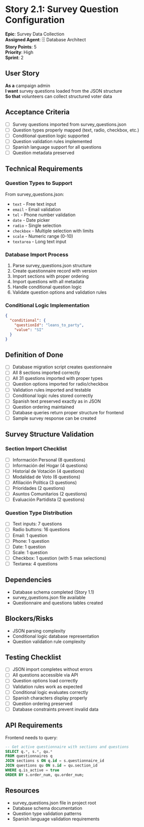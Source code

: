 # Story 2.1: Survey Question Configuration

**Epic**: Survey Data Collection  
**Assigned Agent**: 🗄️ Database Architect  
**Story Points**: 5  
**Priority**: High  
**Sprint**: 2

## User Story
**As a** campaign admin  
**I want** survey questions loaded from the JSON structure  
**So that** volunteers can collect structured voter data  

## Acceptance Criteria
- [ ] Survey questions imported from survey_questions.json
- [ ] Question types properly mapped (text, radio, checkbox, etc.)
- [ ] Conditional question logic supported
- [ ] Question validation rules implemented
- [ ] Spanish language support for all questions
- [ ] Question metadata preserved

## Technical Requirements
### Question Types to Support
From survey_questions.json:
- `text` - Free text input
- `email` - Email validation
- `tel` - Phone number validation  
- `date` - Date picker
- `radio` - Single selection
- `checkbox` - Multiple selection with limits
- `scale` - Numeric range (0-10)
- `textarea` - Long text input

### Database Import Process
1. Parse survey_questions.json structure
2. Create questionnaire record with version
3. Import sections with proper ordering
4. Import questions with all metadata
5. Handle conditional question logic
6. Validate question options and validation rules

### Conditional Logic Implementation
```json
{
  "conditional": {
    "questionId": "leans_to_party",
    "value": "SI"
  }
}
```

## Definition of Done
- [ ] Database migration script creates questionnaire
- [ ] All 8 sections imported correctly
- [ ] All 31 questions imported with proper types
- [ ] Question options imported for radio/checkbox
- [ ] Validation rules imported and testable
- [ ] Conditional logic rules stored correctly
- [ ] Spanish text preserved exactly as in JSON
- [ ] Question ordering maintained
- [ ] Database queries return proper structure for frontend
- [ ] Sample survey response can be created

## Survey Structure Validation
### Section Import Checklist
- [ ] Información Personal (8 questions)
- [ ] Información del Hogar (4 questions)  
- [ ] Historial de Votación (4 questions)
- [ ] Modalidad de Voto (6 questions)
- [ ] Afiliación Política (3 questions)
- [ ] Prioridades (2 questions)
- [ ] Asuntos Comunitarios (2 questions)
- [ ] Evaluación Partidista (2 questions)

### Question Type Distribution
- [ ] Text inputs: 7 questions
- [ ] Radio buttons: 16 questions
- [ ] Email: 1 question
- [ ] Phone: 1 question
- [ ] Date: 1 question
- [ ] Scale: 1 question
- [ ] Checkbox: 1 question (with 5 max selections)
- [ ] Textarea: 4 questions

## Dependencies
- Database schema completed (Story 1.1)
- survey_questions.json file available
- Questionnaire and questions tables created

## Blockers/Risks
- JSON parsing complexity
- Conditional logic database representation
- Question validation rule complexity

## Testing Checklist
- [ ] JSON import completes without errors
- [ ] All questions accessible via API
- [ ] Question options load correctly
- [ ] Validation rules work as expected
- [ ] Conditional logic evaluates correctly
- [ ] Spanish characters display properly
- [ ] Question ordering preserved
- [ ] Database constraints prevent invalid data

## API Requirements
Frontend needs to query:
```sql
-- Get active questionnaire with sections and questions
SELECT q.*, s.*, qu.*
FROM questionnaires q
JOIN sections s ON q.id = s.questionnaire_id  
JOIN questions qu ON s.id = qu.section_id
WHERE q.is_active = true
ORDER BY s.order_num, qu.order_num;
```

## Resources
- survey_questions.json file in project root
- Database schema documentation
- Question type validation patterns
- Spanish language validation requirements